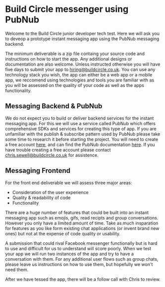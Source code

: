 # Build Circle messenger using PubNub

Welcome to the Build Circle junior developer tech test. Here we will ask you to deveop a prototype instant messaging app using the PubNub messaging backend. 

The minimum deliverable is a zip file containg your source code and instructions on how to start the app. Any additional designs or documentation are also welcome. Unless instructed otherwise you will have five days to submit your app to hiring@buildcircle.co.uk. You can use any technology stack you wish, the app can either be a web app or a mobile app, we reccomend using technologies and tools you are familiar with as you will be assessed on the quality of your code as well as the apps functionality.

## Messaging Backend & PubNub
We do not expect you to build or deliver backend services for the instant messaging app. For this we will use a service called PubNub which offers comprehensive SDKs and services for creating this type of app. If you are unfamiliar with the publish & subscribe pattern used by PubNub please take some time to research it before starting the project. You will need to create a free account [here](https://dashboard.pubnub.com/signup), and can find the PubNub documentation [here](https://www.pubnub.com/docs/sdks/javascript/). If you have trouble creating a free account please contact chris.sewell@buildcircle.co.uk for assistence.

## Messaging Frontend
For the front end deliverable we will assess three major areas:

* Consideration of the user experience
* Quality & readability of code
* Functionality

There are a huge number of features that could be built into an instant messaging app such as emojis, gifs, read recipts and group conversations. However you only have a limited amount of time. Take as much insparation for features as you like form existing chat applications (or invent brand new ones) but not at the expense of code quality or usability. 

A submission that could rival Facebook messenger functionally but is hard to use and difficult for us to understand will score poorly. When we test your app we will run two instances of the app and try to have a conversation with them. 
For any additional user flows such as group chats, please leave us instructions on how to use them, but hopefully we won't need them.

After we have tessed the app, there will be a follow call with Chris to review. 
